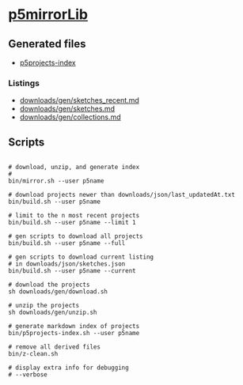 # [p5mirrorLib](https://github.com/molab-itp/p5mirrorLib.git)

## Generated files

- [p5projects-index](./p5projects-index.md)

### Listings

- [downloads/gen/sketches_recent.md](./downloads/gen/sketches_recent.md)
- [downloads/gen/sketches.md](./downloads/gen/sketches.md)
- [downloads/gen/collections.md](./downloads/gen/collections.md)

## Scripts

```

# download, unzip, and generate index
#
bin/mirror.sh --user p5name

# download projects newer than downloads/json/last_updatedAt.txt
bin/build.sh --user p5name

# limit to the n most recent projects
bin/build.sh --user p5name --limit 1

# gen scripts to download all projects
bin/build.sh --user p5name --full

# gen scripts to download current listing
# in downloads/json/sketches.json
bin/build.sh --user p5name --current

# download the projects
sh downloads/gen/download.sh

# unzip the projects
sh downloads/gen/unzip.sh

# generate markdown index of projects
bin/p5projects-index.sh --user p5name

# remove all derived files
bin/z-clean.sh

# display extra info for debugging
# --verbose

```
